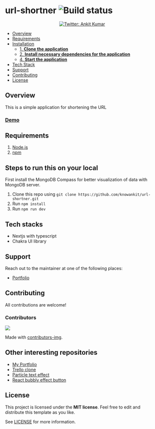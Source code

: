 # url-shortner ![Build status](https://github.com/knowankit/trello-clone/actions/workflows/main.yml/badge.svg)

<p align="center">
  <a href="https://twitter.com/knowankit">
    <img alt="Twitter: Ankit Kumar" src="https://img.shields.io/twitter/follow/knowankit.svg?style=social" target="_blank" />
  </a>
</p>

- [Overview](#overview)
- [Requirements](#requirements)
- [Installation](#steps-to-run-this-on-your-local)
  - [1. **Clone the application**](#1-clone-the-application)
  - [2. **Install necessary dependencies for the application**](#2-install-necessary-dependencies-for-the-application)
  - [4. **Start the application**](#4-start-the-application)
- [Tech Stack](#tech-stacks)
- [Support](#support)
- [Contributing](#contributing)
- [License](#license)

## Overview

This is a simple application for shortening the URL

### [Demo](https://url-shortner-ka.vercel.app/) 

## Requirements

1. [Node.js](https://nodejs.org/)
2. [npm](https://www.npmjs.com/)

## Steps to run this on your local

First install the MongoDB Compass for better visualization of data with MongoDB server.

1. Clone this repo using `git clone https://github.com/knowankit/url-shortner.git`
2. Run `npm install`
3. Run `npm run dev`

## Tech stacks

- Nextjs with typescript
- Chakra UI library

## Support

Reach out to the maintainer at one of the following places:

- [Portfolio](https://knowankit.com)

## Contributing

All contributions are welcome!

### Contributors

<a href="https://github.com/knowankit/url-shortener/graphs/contributors">
  <img src="https://contrib.rocks/image?repo=knowankit/url-shortener" />
</a>

Made with [contributors-img](https://contrib.rocks).
## Other interesting repositories

- [My Portfolio](https://github.com/knowankit/knowankit.com)
- [Trello clone](https://github.com/knowankit/trello-clone)
- [Particle text effect](https://github.com/knowankit/particle-text-effect)
- [React bubbly effect button](https://github.com/knowankit/react-bubble-effect-button)

## License

This project is licensed under the **MIT license**. Feel free to edit and distribute this template as you like.

See [LICENSE](LICENSE) for more information.
